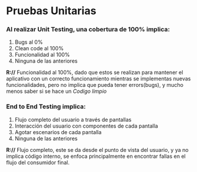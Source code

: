 # Pruebas Unitarias

### Al realizar Unit Testing, una cobertura de 100% implica:
1. Bugs al 0%
2. Clean code al 100%
3. Funcionalidad al 100%
4. Ninguna de las anteriores

**R://** Funcionalidad al 100%, dado que estos se realizan para mantener el aplicativo con un correcto funcionamiento mientras se implementas nuevas funcionalidades, pero no implica que pueda tener errors(bugs), y mucho menos saber si se hace un *Codigo limpio*

### End to End Testing implica:

1. Flujo completo del usuario a través de pantallas
2. Interacción del usuario con componentes de cada pantalla
3. Agotar escenarios de cada pantalla
4. Ninguna de las anteriores

**R://** Flujo completo, este se da desde el punto de vista del usuario, y ya no implica código interno, se enfoca principalmente en encontrar fallas en el flujo del consumidor final.
